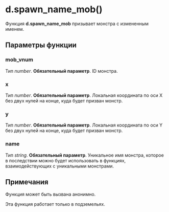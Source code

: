 # d.spawn_name_mob()
Функция **d.spawn_name_mob** призывает монстра с измененным именем.

## Параметры функции
### mob_vnum
Тип *number*. **Обязательный параметр**. ID монстра.

### x
Тип *number*. **Обязательный параметр**. Локальная координата по оси X без двух нулей на конце, куда будет призван монстр.

### y
Тип *number*. **Обязательный параметр**. Локальная координата по оси Y без двух нулей на конце, куда будет призван монстр.

### name
Тип *string*. **Обязательный параметр**. Уникальное имя монстра, которое в последствии можно будет использовать в функциях, взаимодействующих с уникальными монстрами.

## Примечания
Функция может быть вызвана анонимно.

Эта функция работает только в подземельях.